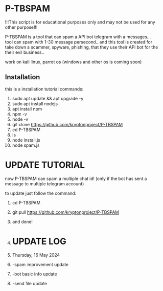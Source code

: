 # P-TBSPAM
!!!This script is for educational purposes only and may not be used for any other purpose!!!


P-TBSPAM is a tool that can spam a API bot telegram with a messages... tool can spam with 1-30 message persecond.. and this tool is created for take down a scammer, spyware, phishing, that they use their API bot for the their evil business..

work on kali linux, parrot os
(windows and other os is coming soon)

## Installation
this is a installation tutorial commands:
1. sudo apt update && apt upgrade -y
2. sudo apt install nodejs
3. apt install npm
4. npm -v
5. node -v
6. git clone https://github.com/kryptonproject/P-TBSPAM
7. cd P-TBSPAM
8. ls
9. node install.js
10. node spam.js


# UPDATE TUTORIAL
now P-TBSPAM can spam a multiple chat id! (only if the bot has sent a message to multiple telegram account)

to update just follow the command:
1. cd P-TBSPAM
2. git pull https://github.com/kryptonproject/P-TBSPAM
3. and done!

4. # UPDATE LOG
5. Thursday, 16 May 2024
6. -spam improvement update
7. -bot basic info update
8. -send file update
